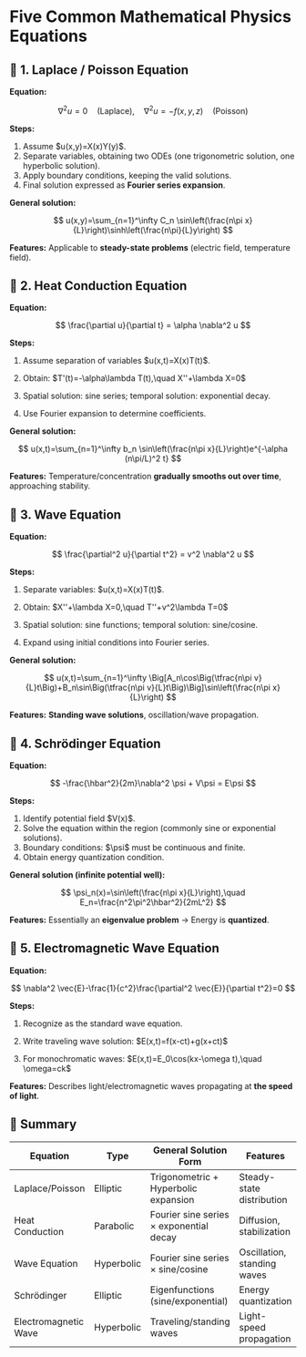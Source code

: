 
# Five Common Mathematical Physics Equations

## 📖 1. **Laplace / Poisson Equation**

**Equation:**

$$
\nabla^2 u = 0 \quad \text{(Laplace)}, \quad \nabla^2 u = -f(x,y,z) \quad \text{(Poisson)}
$$

**Steps:**

1. Assume \$u(x,y)=X(x)Y(y)\$.
2. Separate variables, obtaining two ODEs (one trigonometric solution, one hyperbolic solution).
3. Apply boundary conditions, keeping the valid solutions.
4. Final solution expressed as **Fourier series expansion**.

**General solution:**

$$
u(x,y)=\sum_{n=1}^\infty C_n \sin\left(\frac{n\pi x}{L}\right)\sinh\left(\frac{n\pi}{L}y\right)
$$

**Features:**
Applicable to **steady-state problems** (electric field, temperature field).



## 📖 2. **Heat Conduction Equation**

**Equation:**

$$
\frac{\partial u}{\partial t} = \alpha \nabla^2 u
$$

**Steps:**

1. Assume separation of variables \$u(x,t)=X(x)T(t)\$.

2. Obtain: \$T'(t)=-\alpha\lambda T(t),\quad X''+\lambda X=0\$

3. Spatial solution: sine series; temporal solution: exponential decay.

4. Use Fourier expansion to determine coefficients.

**General solution:**

$$
u(x,t)=\sum_{n=1}^\infty b_n \sin\left(\frac{n\pi x}{L}\right)e^{-\alpha (n\pi/L)^2 t}
$$

**Features:**
Temperature/concentration **gradually smooths out over time**, approaching stability.



## 📖 3. **Wave Equation**

**Equation:**

$$
\frac{\partial^2 u}{\partial t^2} = v^2 \nabla^2 u
$$

**Steps:**

1. Separate variables: \$u(x,t)=X(x)T(t)\$.

2. Obtain: \$X''+\lambda X=0,\quad T''+v^2\lambda T=0\$

3. Spatial solution: sine functions; temporal solution: sine/cosine.

4. Expand using initial conditions into Fourier series.

**General solution:**

$$
u(x,t)=\sum_{n=1}^\infty \Big[A_n\cos\Big(\tfrac{n\pi v}{L}t\Big)+B_n\sin\Big(\tfrac{n\pi v}{L}t\Big)\Big]\sin\left(\frac{n\pi x}{L}\right)
$$

**Features:**
**Standing wave solutions**, oscillation/wave propagation.



## 📖 4. **Schrödinger Equation**

**Equation:**

$$
-\frac{\hbar^2}{2m}\nabla^2 \psi + V\psi = E\psi
$$

**Steps:**

1. Identify potential field \$V(x)\$.
2. Solve the equation within the region (commonly sine or exponential solutions).
3. Boundary conditions: \$\psi\$ must be continuous and finite.
4. Obtain energy quantization condition.

**General solution (infinite potential well):**

$$
\psi_n(x)=\sin\left(\frac{n\pi x}{L}\right),\quad E_n=\frac{n^2\pi^2\hbar^2}{2mL^2}
$$

**Features:**
Essentially an **eigenvalue problem** → Energy is **quantized**.



## 📖 5. **Electromagnetic Wave Equation**

**Equation:**

$$
\nabla^2 \vec{E}-\frac{1}{c^2}\frac{\partial^2 \vec{E}}{\partial t^2}=0
$$

**Steps:**

1. Recognize as the standard wave equation.

2. Write traveling wave solution: \$E(x,t)=f(x-ct)+g(x+ct)\$

3. For monochromatic waves: \$E(x,t)=E\_0\cos(kx-\omega t),\quad \omega=ck\$

**Features:**
Describes light/electromagnetic waves propagating at **the speed of light**.


## 📖 Summary

| Equation             | Type       | General Solution Form                   | Features                    |
| -------------------- | ---------- | --------------------------------------- | --------------------------- |
| Laplace/Poisson      | Elliptic   | Trigonometric + Hyperbolic expansion    | Steady-state distribution   |
| Heat Conduction      | Parabolic  | Fourier sine series × exponential decay | Diffusion, stabilization    |
| Wave Equation        | Hyperbolic | Fourier sine series × sine/cosine       | Oscillation, standing waves |
| Schrödinger          | Elliptic   | Eigenfunctions (sine/exponential)       | Energy quantization         |
| Electromagnetic Wave | Hyperbolic | Traveling/standing waves                | Light-speed propagation     |



